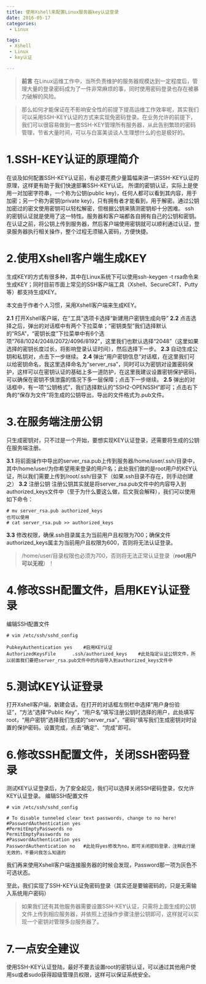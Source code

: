 ```yaml
---
title: 使用Xshell来配置Linux服务器key认证登录
date: 2016-05-17
categories: 
 - Linux

tags: 
 - Xshell
 - Linux
 - key认证

---
```


>**前言**
在Linux运维工作中，当所负责维护的服务器规模达到一定程度后，管理大量的登录密码成为了一件非常麻烦的事，同时使用密码登录也存在被暴力破解的风险。

>那么如何才能保证在不影响安全性的前提下提高运维工作效率呢，其实我们可以采用SSH-KEY认证的方式来实现免密码登录。在业务允许的前提下，我们可以很容易做到一套SSH-KEY管理所有服务器，从此告别繁琐的密码管理，节省大量时间，可以与白富美谈谈人生理想什么的也是极好的。

# 1.SSH-KEY认证的原理简介
在谈及如何配置SSH-KEY认证前，有必要花费少量篇幅来讲一讲SSH-KEY认证的原理，这样更有助于我们快速部署SSH-KEY认证。
所谓的密钥认证，实际上是使用一对加密字符串，一个称为公钥(public key)，任何人都可以看到其内容，用于加密；另一个称为密钥(private key)，只有拥有者才能看到，用于解密。通过公钥加密过的密文使用密钥可以轻松解密，但根据公钥来猜测密钥却十分困难。
ssh 的密钥认证就是使用了这一特性。服务器和客户端都各自拥有自己的公钥和密钥。在认证之前，将公钥上传到服务器，然后客户端使用密钥就可以顺利通过认证，登录服务器执行相关操作，整个过程无须输入密码，方便快捷。

# 2.使用Xshell客户端生成KEY
生成KEY的方式有很多种，其中在Linux系统下可以使用ssh-keygen -t rsa命令来生成KEY；同时目前市面上常见的SSH客户端工具（Xshell、SecureCRT、Putty等）都支持生成KEY。

本文由于作者个人习惯，采用Xshell客户端来生成KEY。

**2.1** 打开Xshell客户端，在“工具”选项卡选择“新建用户密钥生成向导”
**2.2** 点击选择之后，弹出的对话框中有两个下拉菜单；“密钥类型”我们选择默认的“RSA”，“密钥长度”下拉菜单中有6个选项“768/1024/2048/2072/4096/8192”，这里我们也默认选择“2048”（这里如果选择的密钥长度过长，将影响登录认证时间），然后选择下一步。
**2.3** 自动生成公钥和私钥对，点击下一步继续。
**2.4** 弹出“用户密钥信息”对话框，在这里我们可以给密钥命名，我这里选择命名为“server_rsa”，同时可以为密钥对设置密码保护，这样可以在密钥认证的基础上多一道防护，在这里我建议设置密钥保护密码，可以确保在密钥不慎泄露的情况下多一层保障；点击下一步继续。
**2.5** 弹出的对话框中，有一项“公钥格式”，我们选择默认的“SSH2-OPENSSH”即可；点击右下角的“保存为文件”将生成的公钥导出，导出的文件格式为.pub文件。

# 3.在服务端注册公钥
只生成密钥对，只不过是一个开始，要想实现KEY认证登录，还需要将生成的公钥在服务端注册。

**3.1** 将前面操作中导出的server_rsa.pub上传到服务器/home/user/.ssh/目录中，其中/home/user/为你希望用来登录的用户名；此处我们做的是root用户的KEY认证，所以我们需要上传到/root/.ssh/目录下（如果.ssh目录不存在，则手动创建之）
**3.2** 注册公钥
注册公钥其实就是将server_rsa.pub文件中的内容导入到authorized_keys文件中（至于为什么要这么做，后文我会解释），我们可以使用如下命令：
```
# mv server_rsa.pub authorized_keys
也可以使用
# cat server_rsa.pub >> authorized_keys
```
**3.3** 修改权限，确保.ssh目录属主为当前用户且权限为700；确保文件authorized_keys属主为当前用户且权限为600，否则将无法认证登录。
> /home/user/目录权限也必须为700，否则将无法正常认证登录（**root用户可以无视**）！

# 4.修改SSH配置文件，启用KEY认证登录
编辑SSH配置文件
```
# vim /etc/ssh/sshd_config

PubkeyAuthentication yes    #启用KEY认证
AuthorizedKeysFile      .ssh/authorized_keys    #此处指定认证公钥文件，所以前面我们要把server_rsa.pub文件中的内容导入到authorized_keys文件中
```
# 5.测试KEY认证登录
打开Xshell客户端，新建会话，在打开的对话框左侧栏中选择“用户身份验证”，“方法”选择“Public Key”，“用户名”填写注册公钥时选择的用户，此处填写root，“用户密钥”选择我们生成的“server_rsa”，“密码”填写我们生成密钥对时设置的保护密码。设置完成，点击“确定”、“完成”即可。

# 6.修改SSH配置文件，关闭SSH密码登录
测试KEY认证登录后，为了安全起见，我们可以选择关闭SSH密码登录，仅允许KEY认证登录。
编辑SSH配置文件
```
# vim /etc/ssh/sshd_config

# To disable tunneled clear text passwords, change to no here!
#PasswordAuthentication yes
#PermitEmptyPasswords no
PermitEmptyPasswords no
#PasswordAuthentication yes
PasswordAuthentication no   #此处将yes修改为no，即可关闭密码登录，注释此行是无效的，不要问我怎么知道的

```
我们再来使用Xshell客户端连接服务器的时候会发现，Password那一项为灰色不可选状态。

至此，我们实现了SSH-KEY认证免密码登录（其实还是要输密码的，只是无需输入系统用户密码）

> 如果我们还有其他服务器需要设置SSH-KEY认证，只需将上面生成的公钥文件上传到相应服务器，并依照上述操作步骤注册公钥即可，这样就可以实现一个密钥对管理多台服务器了。

# 7.一点安全建议
使用SSH-KEY认证登陆，最好不要去设置root的密钥认证，可以通过其他用户使用su或者sudo获得超级管理员权限，这样可以保证系统安全。
